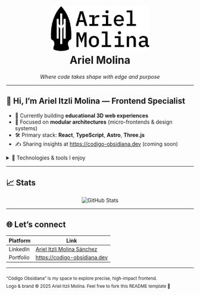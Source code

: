 <!-- Banner / hero
     ──────────────────────────────────────────────────────────────────── -->
<h1 align="center">
  <img src="https://github.com/Itzli2000/Itzli2000/blob/main/Ariel_logo.png"
       alt="Código Obsidiana logo" height="120" /><br/>
  <strong>Ariel Molina</strong>
</h1>

<p align="center"><em>Where code takes shape with edge&nbsp;and&nbsp;purpose</em></p>

---

## 👋 Hi, I’m Ariel Itzli Molina — Frontend Specialist

- 🔭 Currently building **educational 3D web experiences**  
- 🧠 Focused on **modular architectures** (micro-frontends & design systems)  
- 🛠 Primary stack: **React**, **TypeScript**, **Astro**, **Three.js**  
- ✍️ Sharing insights at <https://codigo-obsidiana.dev> (coming soon)  

<details>
<summary>🔧 Technologies & tools I enjoy</summary>

| Domain | Stack |
| ------ | ----- |
| **Frontend** | React · Astro · Vite · Nx · Tailwind |
| **3D / Visual** | Three.js |
| **Testing** | Vitest · Testing Library · Jest |
| **DevOps** | GitHub Actions · Docker |
| **Utilities** | Axios · Zustand · Storybook |

</details>

---

## 📈 Stats

<p align="center">
  <img
    src="https://github-readme-stats.vercel.app/api?username=Itzli2000&show_icons=true&theme=graywhite"
    alt="GitHub Stats" />
</p>

---

## 🌐 Let’s connect

| Platform | Link |
| -------- | ---- |
| LinkedIn | [Ariel Itzli Molina Sánchez](https://www.linkedin.com/in/ariel-itzli-molina-s%C3%A1nchez-0b4a09129/) |
| Portfolio | <https://codigo-obsidiana.dev> |

---

<sub>“Código Obsidiana” is my space to explore precise, high-impact frontend.  
Logo & brand © 2025 Ariel Itzli Molina. Feel free to fork this README template 🤝</sub>
